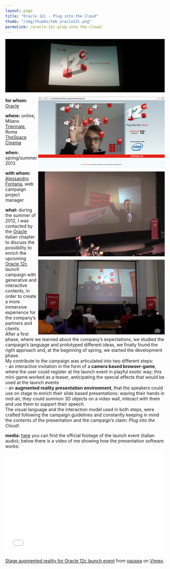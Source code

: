 ```yaml
---
layout: page
title: "Oracle 12c - Plug into the Cloud"
thumb: "/img/thumbs/tmb_oracle12c.png"
permalink: /oracle-12c-plug-into-the-cloud/
---
```

<img src="/img/banners/banner21.png">
<div style="float:right; width:400px">
<img style="float:right; padding:10px 0px 0px 10px" src="/img/browser_12c.png">
<img style="float:right; padding:10px 0px 0px 10px" src="/img/oracle_stage_bins.png">
<img style="float:right; padding:10px 0px 0px 10px" src="/img/oracle_stage_12c.png">
</div>
<p><strong>for whom: </strong><a href="http://www.oracle.com" target="new">Oracle</a></p>
<p><strong>where: </strong>online, Milano <a href="http://www.triennale.it/" target="new">Triennale</a>, Roma <a href="http://www.thespacecinema.it/portal/default/cinema/roma-moderno" target="new">TheSpace Cinema</a></p>
<p><strong>when: </strong>spring/summer 2013</p>
<p><strong>with whom: </strong><a href="http://www.linkedin.com/in/fontanaalessandro" target="new">Alessandro Fontana</a>, web campaign project manager</p>
<p><strong>what: </strong>during the summer of 2012, I was contacted by the <a href="http://www.oracle.com" target="new">Oracle</a> italian chapter to discuss the possibility to enrich the upcoming <a href="http://www.oracle.com/it/corporate/features/database-12c/index.html" target="new">Oracle 12c</a> launch campaign with generative and interactive contents, in order to create a more immersive experience for the company&#8217;s partners and clients.<br />
After a first phase, where we learned about the company&#8217;s expectations, we studied the campaign&#8217;s language and prototyped different ideas, we finally found the right approach and, at the beginning of spring, we started the development phase.<br />
My contribute to the campaign was articulated into two different steps:<br />
- an interactive invitation in the form of a <b>camera based browser-game</b>, where the user could register at the launch event in playful exotic way; this mini-game worked as a teaser, anticipating the special effects that would be used at the launch events<br />
- an <b>augmented reality presentation environment</b>, that the speakers could use on stage to enrich their slide based presentations: waving their hands in mid-air, they could summon 3D objects on a video wall, interact with them and use them to support their speech.<br />
The visual language and the interaction model used in both steps, were crafted following the campaign guidelines and constantly keeping in mind the contents of the presentation and the campaign&#8217;s claim: <i>Plug into the Cloud!</i>.</p>
<p><strong>media: </strong><a href="http://youtu.be/Af_ENZ7ymag" target="new">here</a> you can find the official footage of the launch event (italian audio); below there is a video of me showing how the presentation software works:</p>
<p><iframe src="//player.vimeo.com/video/73470956" width="500" height="313" frameborder="0" webkitallowfullscreen mozallowfullscreen allowfullscreen></iframe>
<p><a href="http://vimeo.com/73470956">Stage augmented reality for Oracle 12c launch event</a> from <a href="http://vimeo.com/user614516">nausea</a> on <a href="https://vimeo.com">Vimeo</a>.</p>
